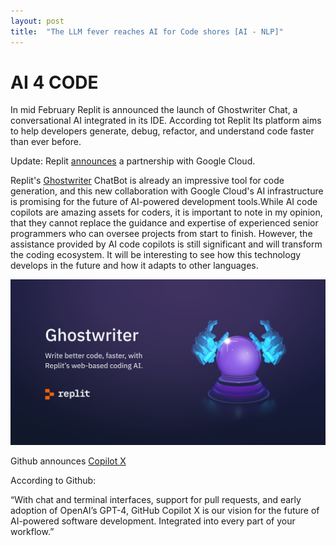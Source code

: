 ```yaml
---
layout: post
title:  "The LLM fever reaches AI for Code shores [AI - NLP]"
---
```


# AI 4 CODE

In mid February Replit is announced the launch of Ghostwriter Chat, a conversational AI integrated in its IDE. According tot Replit Its platform aims to help developers generate, debug, refactor, and understand code faster than ever before. 

Update: Replit [announces](https://www.googlecloudpresscorner.com/2023-03-28-Replit-and-Google-Cloud-Partner-to-Advance-Generative-AI-for-Software-Development) a partnership with Google Cloud.

Replit's [Ghostwriter](https://replit.com/site/ghostwriter) ChatBot is already an impressive tool for code generation, and this new collaboration with Google Cloud's AI infrastructure is promising for the future of AI-powered development tools.While AI code copilots are amazing assets for coders, it is important to note in my opinion, that they cannot replace the guidance and expertise of experienced senior programmers who can oversee projects from start to finish. However, the assistance provided by AI code copilots is still significant and will transform the coding ecosystem. It will be interesting to see how this technology develops in the future and how it adapts to other languages.

![replit](/assets/replit.jpeg)

Github announces [Copilot X](https://github.blog/2023-03-22-github-copilot-x-the-ai-powered-developer-experience/) 

According to Github: 

“With chat and terminal interfaces, support for pull requests, and early adoption of OpenAI’s GPT-4, GitHub Copilot X is our vision for the future of AI-powered software development. Integrated into every part of your workflow.”

